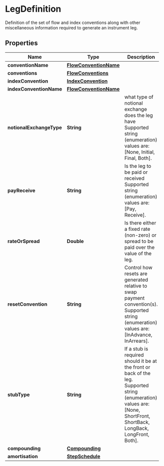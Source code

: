 

# LegDefinition

Definition of the set of flow and index conventions along with other miscellaneous information required to generate an instrument leg.

## Properties

Name | Type | Description | Notes
------------ | ------------- | ------------- | -------------
**conventionName** | [**FlowConventionName**](FlowConventionName.md) |  |  [optional]
**conventions** | [**FlowConventions**](FlowConventions.md) |  |  [optional]
**indexConvention** | [**IndexConvention**](IndexConvention.md) |  |  [optional]
**indexConventionName** | [**FlowConventionName**](FlowConventionName.md) |  |  [optional]
**notionalExchangeType** | **String** | what type of notional exchange does the leg have  Supported string (enumeration) values are: [None, Initial, Final, Both]. | 
**payReceive** | **String** | Is the leg to be paid or received  Supported string (enumeration) values are: [Pay, Receive]. | 
**rateOrSpread** | **Double** | Is there either a fixed rate (non-zero) or spread to be paid over the value of the leg. | 
**resetConvention** | **String** | Control how resets are generated relative to swap payment convention(s).  Supported string (enumeration) values are: [InAdvance, InArrears]. |  [optional]
**stubType** | **String** | If a stub is required should it be at the front or back of the leg.  Supported string (enumeration) values are: [None, ShortFront, ShortBack, LongBack, LongFront, Both]. | 
**compounding** | [**Compounding**](Compounding.md) |  |  [optional]
**amortisation** | [**StepSchedule**](StepSchedule.md) |  |  [optional]




